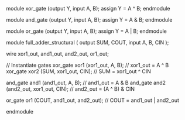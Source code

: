 module xor_gate (output Y, input A, B);
  assign Y = A ^ B;
endmodule

module and_gate (output Y, input A, B);
  assign Y = A & B;
endmodule

module or_gate (output Y, input A, B);
  assign Y = A | B;
endmodule

module full_adder_structural (
  output SUM, COUT,
  input A, B, CIN
);

  wire xor1_out, and1_out, and2_out, or1_out;

  // Instantiate gates
  xor_gate xor1 (xor1_out, A, B);        // xor1_out = A ^ B
  xor_gate xor2 (SUM, xor1_out, CIN);    // SUM = xor1_out ^ CIN

  and_gate and1 (and1_out, A, B);        // and1_out = A & B
  and_gate and2 (and2_out, xor1_out, CIN); // and2_out = (A ^ B) & CIN

  or_gate or1 (COUT, and1_out, and2_out);  // COUT = and1_out | and2_out

endmodule
